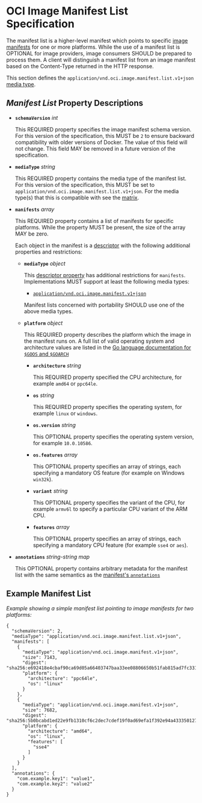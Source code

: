 # OCI Image Manifest List Specification

The manifest list is a higher-level manifest which points to specific [image manifests](manifest.md) for one or more platforms.
While the use of a manifest list is OPTIONAL for image providers, image consumers SHOULD be prepared to process them.
A client will distinguish a manifest list from an image manifest based on the Content-Type returned in the HTTP response.

This section defines the `application/vnd.oci.image.manifest.list.v1+json` [media type](media-types.md).

## *Manifest List* Property Descriptions

- **`schemaVersion`** *int*

  This REQUIRED property specifies the image manifest schema version.
  For this version of the specification, this MUST be `2` to ensure backward compatibility with older versions of Docker. The value of this field will not change. This field MAY be removed in a future version of the specification.

- **`mediaType`** *string*

  This REQUIRED property contains the media type of the manifest list.
  For this version of the specification, this MUST be set to `application/vnd.oci.image.manifest.list.v1+json`.
  For the media type(s) that this is compatible with see the [matrix](media-types.md#compatibility-matrix).

- **`manifests`** *array*

  This REQUIRED property contains a list of manifests for specific platforms.
  While the property MUST be present, the size of the array MAY be zero.

  Each object in the manifest is a [descriptor](descriptor.md) with the following additional properties and restrictions:

  - **`mediaType`** *object*

    This [descriptor property](descriptor.md#properties) has additional restrictions for `manifests`.
    Implementations MUST support at least the following media types:

    - [`application/vnd.oci.image.manifest.v1+json`](manifest.md)

    Manifest lists concerned with portability SHOULD use one of the above media types.

  - **`platform`** *object*

    This REQUIRED property describes the platform which the image in the manifest runs on.
    A full list of valid operating system and architecture values are listed in the [Go language documentation for `$GOOS` and `$GOARCH`](https://golang.org/doc/install/source#environment)

    - **`architecture`** *string*

        This REQUIRED property specified the CPU architecture, for example `amd64` or `ppc64le`.

    - **`os`** *string*

        This REQUIRED property specifies the operating system, for example `linux` or `windows`.

    - **`os.version`** *string*

        This OPTIONAL property specifies the operating system version, for example `10.0.10586`.

    - **`os.features`** *array*

        This OPTIONAL property specifies an array of strings, each specifying a mandatory OS feature (for example on Windows `win32k`).

    - **`variant`** *string*

        This OPTIONAL property specifies the variant of the CPU, for example `armv6l` to specify a particular CPU variant of the ARM CPU.

    - **`features`** *array*

        This OPTIONAL property specifies an array of strings, each specifying a mandatory CPU feature (for example `sse4` or `aes`).

- **`annotations`** *string-string map*

    This OPTIONAL property contains arbitrary metadata for the manifest list with the same semantics as the [manifest's `annotations`](manifest.md#image-manifest-property-descriptions)

## Example Manifest List

*Example showing a simple manifest list pointing to image manifests for two platforms:*
```json,title=Manifest%20List&mediatype=application/vnd.oci.image.manifest.list.v1%2Bjson
{
  "schemaVersion": 2,
  "mediaType": "application/vnd.oci.image.manifest.list.v1+json",
  "manifests": [
    {
      "mediaType": "application/vnd.oci.image.manifest.v1+json",
      "size": 7143,
      "digest": "sha256:e692418e4cbaf90ca69d05a66403747baa33ee08806650b51fab815ad7fc331f",
      "platform": {
        "architecture": "ppc64le",
        "os": "linux"
      }
    },
    {
      "mediaType": "application/vnd.oci.image.manifest.v1+json",
      "size": 7682,
      "digest": "sha256:5b0bcabd1ed22e9fb1310cf6c2dec7cdef19f0ad69efa1f392e94a4333501270",
      "platform": {
        "architecture": "amd64",
        "os": "linux",
        "features": [
          "sse4"
        ]
      }
    }
  ],
  "annotations": {
    "com.example.key1": "value1",
    "com.example.key2": "value2"
  }
}
```
